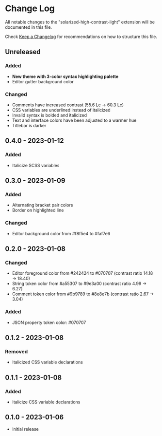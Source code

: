 # Change Log
All notable changes to the "solarized-high-contrast-light" extension will be documented in this file.

Check [Keep a Changelog](http://keepachangelog.com/) for recommendations on how to structure this file.

## Unreleased
### Added
- **New theme with 3-color syntax highlighting palette**
- Editor gutter background color

### Changed
- Comments have increased contrast (55.6 Lc → 60.3 Lc)
- CSS variables are underlined instead of italicized
- Invalid syntax is bolded and italicized
- Text and interface colors have been adjusted to a warmer hue
- Titlebar is darker

## 0.4.0 - 2023-01-12
### Added
- Italicize SCSS variables

## 0.3.0 - 2023-01-09
### Added
- Alternating bracket pair colors
- Border on highlighted line

### Changed
- Editor background color from #f8f5e4 to #faf7e6

## 0.2.0 - 2023-01-08
### Changed
- Editor foreground color from #242424 to #070707 (contrast ratio 14.18 → 18.40)
- String token color from #a55307 to #9e3a00 (contrast ratio 4.99 → 6.27)
- Comment token color from #9b9789 to #8e8e7b (contrast ratio 2.67 → 3.04)

### Added
- JSON property token color: #070707

## 0.1.2 - 2023-01-08
### Removed
- Italicized CSS variable declarations

## 0.1.1 - 2023-01-08
### Added
- Italicize CSS variable declarations

## 0.1.0 - 2023-01-06
- Initial release
